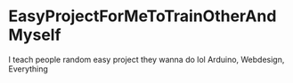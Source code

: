 # EasyProjectForMeToTrainOtherAndMyself
I teach people random easy project they wanna do lol
Arduino, Webdesign, Everything 
